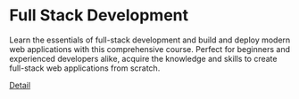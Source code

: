 # Full Stack Development

Learn the essentials of full-stack development and build and deploy modern web applications with this comprehensive course. Perfect for beginners and experienced developers alike, acquire the knowledge and skills to create full-stack web applications from scratch. 

[Detail](https://eduitfree.com/courses/full-stack-development)